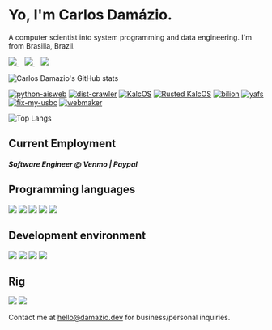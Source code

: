 <h1>
  Yo, I'm Carlos Damázio.
</h1>

<p>
  A computer scientist into system programming and data engineering. I'm from Brasilia, Brazil.
</p>


<p>
  <a href="https://www.linkedin.com/in/carlos-eduardo-c-dam%C3%A1zio/">
    <img src="https://img.shields.io/badge/linkedin-%230077B5.svg?&style=for-the-badge&logo=linkedin&logoColor=white" />
  </a>&nbsp;&nbsp;
  <a href="https://telegram.me/damnazio">
    <img src="https://img.shields.io/badge/Telegram-2CA5E0?style=for-the-badge&logo=telegram&logoColor=white" />        
  </a>&nbsp;&nbsp;
  <a href="https://api.whatsapp.com/send?phone=5561994041648">
    <img src="https://img.shields.io/badge/WhatsApp-25D366?style=for-the-badge&logo=whatsapp&logoColor=white" />        
  </a>
</p>

![Carlos Damazio's GitHub stats](https://github-readme-stats.vercel.app/api?username=carlosdamazio&count_private=true&show_icons=true&theme=vue-dark&include_all_commits=true)

[![python-aisweb](https://github-readme-stats.vercel.app/api/pin/?username=carlosdamazio&repo=python-aisweb&theme=vue-dark)](https://github.com/carlosdamazio/python-aisweb) [![dist-crawler](https://github-readme-stats.vercel.app/api/pin/?username=carlosdamazio&repo=dist-crawler&theme=vue-dark)](https://github.com/carlosdamazio/dist-crawler) [![KalcOS](https://github-readme-stats.vercel.app/api/pin/?username=carlosdamazio&repo=KalcOS&theme=vue-dark)](https://github.com/carlosdamazio/KalcOS) [![Rusted KalcOS](https://github-readme-stats.vercel.app/api/pin/?username=carlosdamazio&repo=Rusted-KalcOS&theme=vue-dark)]((https://github.com/carlosdamazio/Rusted-KalcOS)) [![bilion](https://github-readme-stats.vercel.app/api/pin/?username=carlosdamazio&repo=Bilion&theme=vue-dark)](https://github.com/carlosdamazio/bilion) [![yafs](https://github-readme-stats.vercel.app/api/pin/?username=carlosdamazio&repo=yafs&theme=vue-dark)](https://github.com/carlosdamazio/yafs) [![fix-my-usbc](https://github-readme-stats.vercel.app/api/pin/?username=carlosdamazio&repo=fix-my-usbc&theme=vue-dark)](https://github.com/carlosdamazio/fix-my-usbc) [![webmaker](https://github-readme-stats.vercel.app/api/pin/?username=carlosdamazio&repo=webmaker&theme=vue-dark)](https://github.com/carlosdamazio/webmaker)

![Top Langs](https://github-readme-stats.vercel.app/api/top-langs/?username=carlosdamazio&hide=javascript,html,php,scss,java,makefile&theme=vue-dark)

<h2>
  Current Employment
</h2>

<p>
  <h5> Software Engineer @ Venmo | Paypal </h5>
</p>

<h2>
  Programming languages
</h2>

<p>
  <img src="https://img.shields.io/badge/Bash-000000?style=for-the-badge" />
  <img src="https://img.shields.io/badge/C-000000?style=for-the-badge" />
  <img src="https://img.shields.io/badge/Go-00BCC9?style=for-the-badge" />
  <img src="https://img.shields.io/badge/Python-0081D6?style=for-the-badge&logo=python&logoColor=yellow" />
  <img src="https://img.shields.io/badge/Rust-C64500?style=for-the-badge&logo=rust&logoColor=white" />
</p>

<h2>
  Development environment
</h2>

<p>
  <img src="https://img.shields.io/badge/Vim-019733?style=for-the-badge" />
  <img src="https://img.shields.io/badge/Tmux-019733?style=for-the-badge" />
  <img src="https://img.shields.io/badge/DataGrip-00BCC9?style=for-the-badge" />
  <img src="https://img.shields.io/badge/Arch_Linux-1793D1?logo=archlinux&logoColor=fff&style=for-the-badge" />
</p>

<h2>
  Rig
</h2>

<p>
  <img src="https://img.shields.io/badge/Intel_Core_i7_9th_Gen-0071C5?style=for-the-badge&logo=intel&logoColor=white" />
  <img src="https://img.shields.io/badge/Nvidia_GTX1660TI-76B900?style=for-the-badge&logo=nvidia&logoColor=white" />
</p>

<p>
  Contact me at <a href='mailto:hello@damazio.dev'>hello@damazio.dev</a> for business/personal inquiries.
</p>
